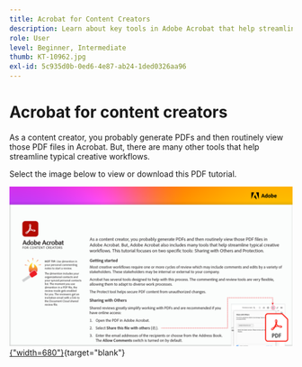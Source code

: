 ```yaml
---
title: Acrobat for Content Creators
description: Learn about key tools in Adobe Acrobat that help streamline creative workflows
role: User
level: Beginner, Intermediate
thumb: KT-10962.jpg
exl-id: 5c935d0b-0ed6-4e87-ab24-1ded0326aa96
---
```

# Acrobat for content creators

As a content creator, you probably generate PDFs and then routinely view those PDF files in Acrobat. But, there are many other tools that help streamline typical creative workflows. 

Select the image below to view or download this PDF tutorial.

[![First page image of tutorial](assets/Acrobatforcontentcreators.png){"width=680"}](assets/AcrobatforContentCreators.pdf){target="blank"}
